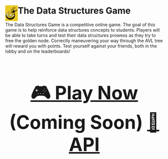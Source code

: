 <h1><img align="left" width="40" height="50" src="img/dsg.png"> The Data Structures Game</h1>

The Data Structures Game is a competitive online game. The goal of this game is to help reinforce data structures concepts to students. Players will be able to take turns and test their data structures prowess as they try to free the golden node. Correctly maneuvering your way through the AVL tree will reward you with points. Test yourself against your friends, both in the lobby and on the leaderboards!

<div align="center", style="font-size: 50px">

### [:video_game: Play Now](https://data-structures-game.herokuapp.com) (Coming Soon) [:space_invader: API](https://data-structures-game.herokuapp.com/game_board/api)

</div>